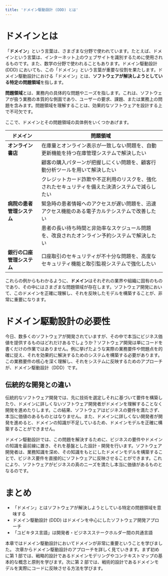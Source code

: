 ```yaml
---
title: 'ドメイン駆動設計 (DDD) とは'
---
```


# ドメインとは

「**ドメイン**」という言葉は、さまざまな分野で使われています。たとえば、ドメインという言葉は、インターネット上のウェブサイトを識別するために使用されるものです。また、数学の分野で使われることもあります。ドメイン駆動設計 (DDD) においても、この「ドメイン」という言葉が重要な役割を果たします。ドメイン駆動設計における「ドメイン」とは、**ソフトウェアが解決しようとしている特定の問題領域**を指します。

**問題領域**とは、業務内の具体的な問題やニーズを指します。これは、ソフトウェアが扱う業務の本質的な側面であり、ユーザーの要求、課題、または業務上の問題を含みます。問題領域を理解することは、効果的なソフトウェアを設計する上で不可欠です。

ここで、ドメインとその問題領域の具体例をいくつかあげます。

| ドメイン                   | 問題領域                                                                                         |
| -------------------------- | ------------------------------------------------------------------------------------------------ |
| **オンライン書店**         | 在庫量とオンライン表示が一致しない問題を、自動更新機能を持つ在庫管理システムで解決したい         |
|                            | 顧客の購入パターンが把握しにくい問題を、顧客行動分析ツールを用いて解決したい                     |
|                            | クレジットカード詐欺や不正利用のリスクを、強化されたセキュリティを備えた決済システムで減らしたい |
| **病院の患者管理システム** | 緊急時の患者情報へのアクセスが遅い問題を、迅速アクセス機能のある電子カルテシステムで改善したい   |
|                            | 患者の長い待ち時間と非効率なスケジュール問題を、改良されたオンライン予約システムで解決したい     |
| **銀行の口座管理システム** | 口座取引のセキュリティが不十分な問題を、高度なセキュリティ機能と取引監視システムで強化したい     |

これらの例からもわかるように、**ドメイン**はそれぞれの業界や組織に固有のものであり、その中にはさまざまな問題領域が存在します。ソフトウェア開発において、このドメインを正確に理解し、それを反映したモデルを構築することが、非常に重要になります。

# ドメイン駆動設計の必要性

今日、数多くのソフトウェアが開発されていますが、その中で本当にビジネス価値を提供するものはどれだけあるでしょうか？ソフトウェア開発は単にコードを書くだけの作業ではありません。例に挙げたような実際の業務要件や問題点を的確に捉え、それを効果的に解決するためのシステムを構築する必要があります。この業務要件の核心を深く理解し、それをシステムに反映するためのアプローチが、ドメイン駆動設計（DDD）です。

## 伝統的な開発との違い

伝統的なソフトウェア開発では、先に技術を選定しそれに基づいて要件を構築したり、ドメインに詳しくないソフトウェア開発者がドメインを理解することなく開発を進めたりします。この結果、ソフトウェアはビジネスの要件を満たさず、本当に価値のあるものとはなりません。また、ドメインに詳しくない開発者が開発を進めると、ドメインの知識が不足しているため、ドメインモデルを正確に構築することができません。

ドメイン駆動設計では、この問題を解決するために、ビジネスの要件やドメインの知識を最前線に置き、それを基盤とした設計・開発を行います。ソフトウェア開発者は、業務知識を深め、その知識をもとにしたドメインモデルを構築することで、ビジネス要件を直接的にソフトウェアに反映させることができます。これにより、ソフトウェアがビジネスの真のニーズを満たし本当に価値があるものとなるのです。

# まとめ

- 「ドメイン」とはソフトウェアが解決しようとしている特定の問題領域を意味する
- ドメイン駆動設計 (DDD) はドメインを中心にしたソフトウェア開発アプローチ
- 「ユビキタス言語」は開発者・ビジネスステークホルダー間の共通言語

本章ではドメイン駆動設計においてドメインが非常に重要ということを学びました。
次章からドメイン駆動設計のアプローチを詳しく見ていきます。まず初めに第 1 部では、戦略的設計であるドメインモデリングやコンテキストマップの基本的な概念と原則を学びます。次に第 2 部では、戦術的設計であるドメインモデルを実際にコードに反映させる方法を学びます。
